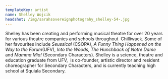 ```yaml
---
templateKey: artist
name: Shelley Wojcik
headshot: /img/sarahsovereignphotograhy_shelley-54-.jpg
---
```

Shelley has been creating and performing musical theatre for over 20 years for various theatre companies and schools throughout  Chilliwack. Some of her favourites include *Seussical* (CSOPA), *A Funny Thing Happened on the Way to the Forum*(UFV), *Into the Woods, The Hunchback of Notre Dame* and *Mamma Mia!* (Secondary Characters). Shelley is a science, theatre and education graduate from UFV,  is co-founder, artistic director and resident choreographer for Secondary Characters, and is currently teaching high school at Squiala Secondary.